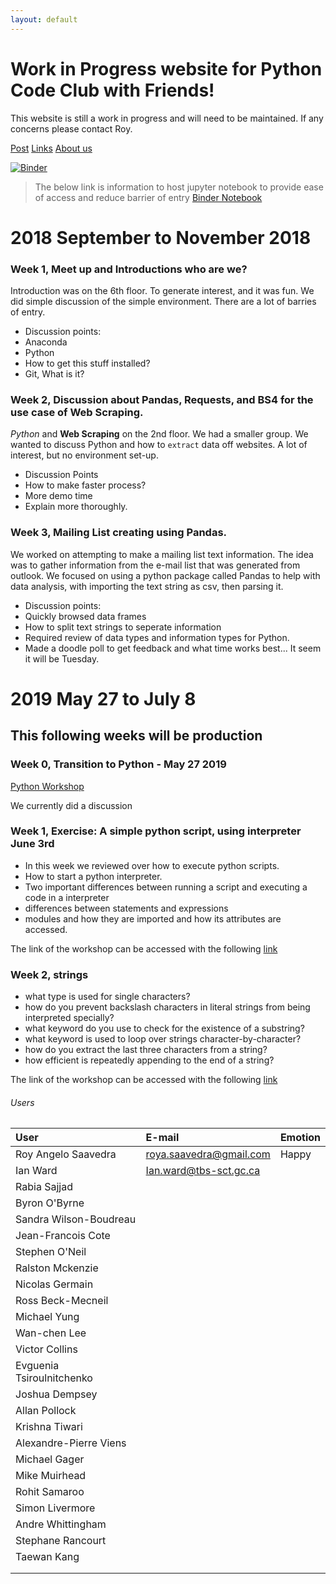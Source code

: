 ```yaml
---
layout: default
---
```

# Work in Progress website for Python Code Club with Friends!

This website is still a work in progress and will need to be maintained. If any concerns please contact Roy.

[Post](posts/2018-10-31-Halloween.md)
[Links](useful/link.md)
[About us](./about.md)

[![Binder](https://mybinder.org/badge.svg)](https://mybinder.org/v2/gh/PythonCodeClub/jupyter/master)
> The below link is information to host jupyter notebook to provide ease of access and reduce barrier of entry
[Binder Notebook](https://mybinder.org/v2/gh/PythonCodeClub/jupyter/master)


# 2018 September to November 2018   

### Week 1, Meet up and Introductions who are we?

Introduction was on the 6th floor. To generate interest, and it was fun. We did simple discussion of the simple environment. There are a lot of barries of entry.
* Discussion points:
*   Anaconda
*   Python
*   How to get this stuff installed?
*   Git, What is it?

### Week 2, Discussion about Pandas, Requests, and BS4 for the use case of Web Scraping.

_Python_ and **Web Scraping** on the 2nd floor. We had a smaller group. We wanted to discuss Python and how to `extract` data off websites. A lot of interest, but no environment set-up.
* Discussion Points
*   How to make faster process?
*   More demo time
*   Explain more thoroughly.

### Week 3, Mailing List creating using Pandas.

We worked on attempting to make a mailing list text information. The idea was to gather information from the e-mail list that was generated from outlook.
We focused on using a python package called Pandas to help with data analysis, with importing the text string as csv, then parsing it.
* Discussion points:
*   Quickly browsed data frames
*   How to split text strings to seperate information
*   Required review of data types and information types for Python.
*   Made a doodle poll to get feedback and what time works best... It seem it will be Tuesday.

# 2019 May 27 to July 8

## This following weeks will be production

### Week 0, Transition to Python - May 27 2019

[Python Workshop](https://github.com/wardi/python_iw_2019/blob/master/python_iw_2019_pt_0.ipynb)

We currently did a discussion

### Week 1, Exercise: A simple python script, using interpreter June 3rd

* In this week we reviewed over how to execute python scripts.
* How to start a python interpreter.
* Two important differences between running a script and executing a code in a interpreter
* differences between statements and expressions
* modules and how they are imported and how its attributes are accessed.

The link of the workshop can be accessed with the following [link](https://github.com/wardi/python_iw_2019/blob/master/python_iw_2019_pt_1.ipynb)


### Week 2, strings

* what type is used for single characters?
* how do you prevent backslash characters in literal strings from being interpreted specially?
* what keyword do you use to check for the existence of a substring?
* what keyword is used to loop over strings character-by-character?
* how do you extract the last three characters from a string?
* how efficient is repeatedly appending to the end of a string?

The link of the workshop can be accessed with the following [link](https://github.com/wardi/python_iw_2019/blob/master/python_iw_2019_pt_2.ipynb)
###### Users



| User         | E-mail                            | Emotion  |
|:-------------|:----------------------------------|:---------|
|      Roy Angelo Saavedra  | roya.saavedra@gmail.com           | Happy    |
|      Ian Ward             | Ian.ward@tbs-sct.gc.ca        |     |
|        Rabia Sajjad   |         |     |
|    Byron O'Byrne       |         |     |
|     Sandra Wilson-Boudreau     |         |     |
|     Jean-Francois Cote  |         |     |
|     Stephen O'Neil     |         |     |
|     Ralston Mckenzie     |         |     |
|      Nicolas Germain    |         |     |
|    Ross Beck-Mecneil      |         |     |
|    Michael Yung      |         |     |
|  Wan-chen Lee        |         |     |
|    Victor Collins      |         |     |
|      Evguenia Tsiroulnitchenko   |         |     |
|      Joshua Dempsey    |         |     |
|    Allan Pollock      |         |     |
|     Krishna Tiwari     |         |     |
|       Alexandre-Pierre Viens   |         |     |
|      Michael Gager    |         |     |
|      Mike Muirhead    |         |     |
|      Rohit Samaroo    |         |     |
|      Simon Livermore    |         |     |
|      Andre Whittingham    |         |     |
|    Stephane Rancourt      |         |     |
|   Taewan Kang       |         |     |
|          |         |     |
|          |         |     |


<!-- > This is a blockquote following a header.
>
> When something is important enough, you do it even if the odds are not in your favor.

Text can be **bold**, _italic_, ~~strikethrough~~ or `keyword`.

### Header 3


```js
// Javascript code with syntax highlighting.
var fun = function lang(l) {
  dateformat.i18n = require('./lang/' + l)
  return true;
}
```

```ruby
# Ruby code with syntax highlighting
GitHubPages::Dependencies.gems.each do |gem, version|
  s.add_dependency(gem, "= #{version}")
end
```

#### Header 4

*   This is an unordered list following a header.
*   This is an unordered list following a header.
*   This is an unordered list following a header.

##### Header 5

1.  [Test1](PythonCodeClub-TBS-SCT/data/mail_list.csv)
2.  [Test2](https://github.com/rsaavy/PythonCodeClub-TBS-SCT/blob/master/data/mail_list.csv)
3.  [Test3](PythonCodeClub-TBS-SCT/data/mail_list.csv)
4.  [Test4](/home/roy/Documents/PythonCodeClub-TBS-SCT/data/mail_list.csv)






### There's a horizontal rule below this.

* * *

### Here is an unordered list:

*   Item foo
*   Item bar
*   Item baz
*   Item zip

### And an ordered list:

1.  Item one
1.  Item two
1.  Item three
1.  Item four

### And a nested list:

- level 1 item
  - level 2 item
  - level 2 item
    - level 3 item
    - level 3 item
- level 1 item
  - level 2 item
  - level 2 item
  - level 2 item
- level 1 item
  - level 2 item
  - level 2 item
- level 1 item

### Small image

![Octocat](https://assets-cdn.github.com/images/icons/emoji/octocat.png)

### Large image

![Branching](https://guides.github.com/activities/hello-world/branching.png)


### Definition lists can be used with HTML syntax.

<dl>
<dt>Name</dt>
<dd>Godzilla</dd>
<dt>Born</dt>
<dd>1952</dd>
<dt>Birthplace</dt>
<dd>Japan</dd>
<dt>Color</dt>
<dd>Green</dd>
</dl>

```
Long, single-line code blocks should not wrap. They should horizontally scroll if they are too long. This line should be long enough to demonstrate this.
```

```
The final element.
``` -->
